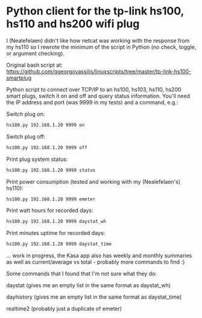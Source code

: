 Python client for the tp-link hs100, hs110 and hs200 wifi plug
============

I (Nealefelaen) didn't like how netcat was working with the response from my hs110 so I rewrote the minimum of the script in Python (no check, toggle, or argument checking).

Original bash script at: https://github.com/ggeorgovassilis/linuxscripts/tree/master/tp-link-hs100-smartplug

Python script to connect over TCP/IP to an hs100, hs103, hs110, hs200 smart plugs, switch it on and off and query status information. You'll need the IP address and port (was 9999 in my tests) and a command, e.g.:

Switch plug on:
```sh
hs100.py 192.168.1.20 9999 on
```

Switch plug off:
```sh
hs100.py 192.168.1.20 9999 off
```

Print plug system status:
```sh
hs100.py 192.168.1.20 9999 status
```

Print power consumption (tested and working with my (Nealefelaen's) hs110):
```sh
hs100.py 192.168.1.20 9999 emeter
```

Print watt hours for recorded days:
```sh
hs100.py 192.168.1.20 9999 daystat_wh
```

Print minutes uptime for recorded days:
```sh
hs100.py 192.168.1.20 9999 daystat_time
```

... work in progress, the Kasa app also has weekly and monthly summaries as well as current/average vs total - probably more commands to find :)

Some commands that I found that I'm not sure what they do:

daystat (gives me an empty list in the same format as daystat_wh)

dayhistory (gives me an empty list in the same format as daystat_time)

realtime2 (probably just a duplicate of emeter)
